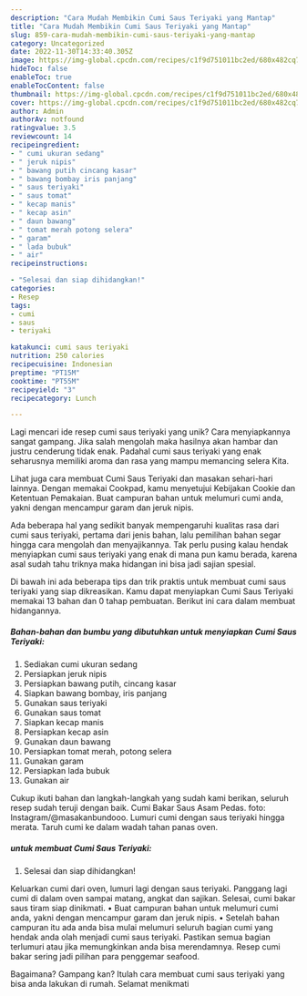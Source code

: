 ```yaml
---
description: "Cara Mudah Membikin Cumi Saus Teriyaki yang Mantap"
title: "Cara Mudah Membikin Cumi Saus Teriyaki yang Mantap"
slug: 859-cara-mudah-membikin-cumi-saus-teriyaki-yang-mantap
category: Uncategorized
date: 2022-11-30T14:33:40.305Z
image: https://img-global.cpcdn.com/recipes/c1f9d751011bc2ed/680x482cq70/cumi-saus-teriyaki-foto-resep-utama.jpg
hideToc: false
enableToc: true
enableTocContent: false
thumbnail: https://img-global.cpcdn.com/recipes/c1f9d751011bc2ed/680x482cq70/cumi-saus-teriyaki-foto-resep-utama.jpg
cover: https://img-global.cpcdn.com/recipes/c1f9d751011bc2ed/680x482cq70/cumi-saus-teriyaki-foto-resep-utama.jpg
author: Admin
authorAv: notfound
ratingvalue: 3.5
reviewcount: 14
recipeingredient:
- " cumi ukuran sedang"
- " jeruk nipis"
- " bawang putih cincang kasar"
- " bawang bombay iris panjang"
- " saus teriyaki"
- " saus tomat"
- " kecap manis"
- " kecap asin"
- " daun bawang"
- " tomat merah potong selera"
- " garam"
- " lada bubuk"
- " air"
recipeinstructions:

- "Selesai dan siap dihidangkan!"
categories:
- Resep
tags:
- cumi
- saus
- teriyaki

katakunci: cumi saus teriyaki 
nutrition: 250 calories
recipecuisine: Indonesian
preptime: "PT15M"
cooktime: "PT55M"
recipeyield: "3"
recipecategory: Lunch

---
```





Lagi mencari ide resep cumi saus teriyaki yang unik? Cara menyiapkannya sangat gampang. Jika salah mengolah maka hasilnya akan hambar dan justru cenderung tidak enak. Padahal cumi saus teriyaki yang enak seharusnya memiliki aroma dan rasa yang mampu memancing selera Kita.





Lihat juga cara membuat Cumi Saus Teriyaki dan masakan sehari-hari lainnya. Dengan memakai Cookpad, kamu menyetujui Kebijakan Cookie dan Ketentuan Pemakaian. Buat campuran bahan untuk melumuri cumi anda, yakni dengan mencampur garam dan jeruk nipis.

Ada beberapa hal yang sedikit banyak mempengaruhi kualitas rasa dari cumi saus teriyaki, pertama dari jenis bahan, lalu pemilihan bahan segar hingga cara mengolah dan menyajikannya. Tak perlu pusing kalau hendak menyiapkan cumi saus teriyaki yang enak di mana pun kamu berada, karena asal sudah tahu triknya maka hidangan ini bisa jadi sajian spesial.






Di bawah ini ada beberapa tips dan trik praktis untuk membuat cumi saus teriyaki yang siap dikreasikan. Kamu dapat menyiapkan Cumi Saus Teriyaki memakai 13 bahan dan 0 tahap pembuatan. Berikut ini cara dalam membuat hidangannya.

<!--inarticleads1-->

##### Bahan-bahan dan bumbu yang dibutuhkan untuk menyiapkan Cumi Saus Teriyaki:

1. Sediakan  cumi ukuran sedang
1. Persiapkan  jeruk nipis
1. Persiapkan  bawang putih, cincang kasar
1. Siapkan  bawang bombay, iris panjang
1. Gunakan  saus teriyaki
1. Gunakan  saus tomat
1. Siapkan  kecap manis
1. Persiapkan  kecap asin
1. Gunakan  daun bawang
1. Persiapkan  tomat merah, potong selera
1. Gunakan  garam
1. Persiapkan  lada bubuk
1. Gunakan  air


Cukup ikuti bahan dan langkah-langkah yang sudah kami berikan, seluruh resep sudah teruji dengan baik. Cumi Bakar Saus Asam Pedas. foto: Instagram/@masakanbundooo. Lumuri cumi dengan saus teriyaki hingga merata. Taruh cumi ke dalam wadah tahan panas oven. 

<!--inarticleads2-->

#####  untuk membuat Cumi Saus Teriyaki:


1. Selesai dan siap dihidangkan!

Keluarkan cumi dari oven, lumuri lagi dengan saus teriyaki. Panggang lagi cumi di dalam oven sampai matang, angkat dan sajikan. Selesai, cumi bakar saus tiram siap dinikmati. • Buat campuran bahan untuk melumuri cumi anda, yakni dengan mencampur garam dan jeruk nipis. • Setelah bahan campuran itu ada anda bisa mulai melumuri seluruh bagian cumi yang hendak anda olah menjadi cumi saus teriyaki. Pastikan semua bagian terlumuri atau jika memungkinkan anda bisa merendamnya. Resep cumi bakar sering jadi pilihan para penggemar seafood. 

Bagaimana? Gampang kan? Itulah cara membuat cumi saus teriyaki yang bisa anda lakukan di rumah. Selamat menikmati

